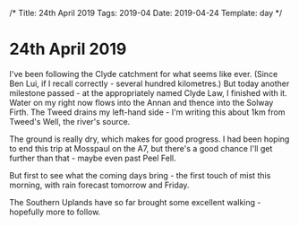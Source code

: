 /*
Title: 24th April 2019
Tags: 2019-04
Date: 2019-04-24
Template: day
*/

# 24th April 2019


I've been following the Clyde catchment for what seems like ever. (Since Ben Lui, if I recall correctly - several hundred kilometres.) But today another milestone passed - at the appropriately named Clyde Law, I finished with it. Water on my right now flows into the Annan and thence into the Solway Firth. The Tweed drains my left-hand side - I'm writing this about 1km from Tweed's Well, the river's source.


The ground is really dry, which makes for good progress. I had been hoping to end this trip at Mosspaul on the A7, but there's a good chance I'll get further than that - maybe even past Peel Fell.


But first to see what the coming days bring - the first touch of mist this morning, with rain forecast tomorrow and Friday.


The Southern Uplands have so far brought some excellent walking - hopefully more to follow.